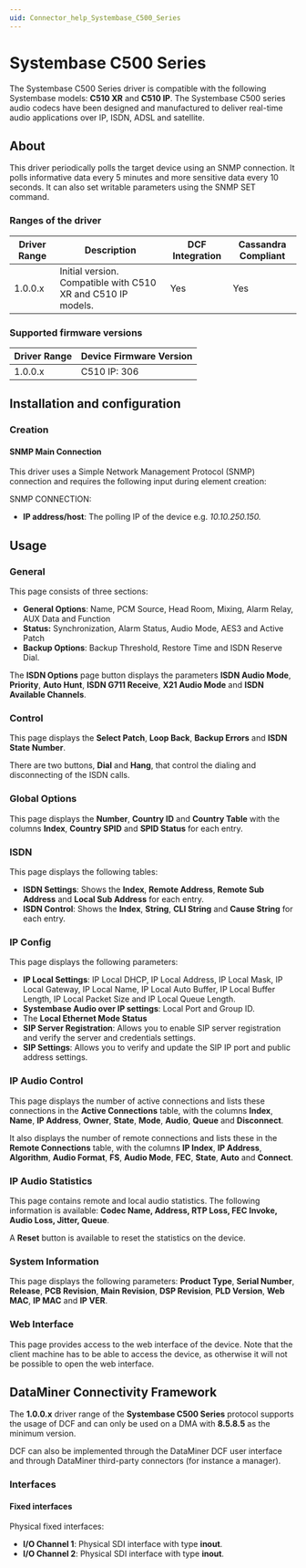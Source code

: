 ```yaml
---
uid: Connector_help_Systembase_C500_Series
---
```


# Systembase C500 Series

The Systembase C500 Series driver is compatible with the following Systembase models: **C510 XR** and **C510 IP**. The Systembase C500 series audio codecs have been designed and manufactured to deliver real-time audio applications over IP, ISDN, ADSL and satellite.

## About

This driver periodically polls the target device using an SNMP connection. It polls informative data every 5 minutes and more sensitive data every 10 seconds. It can also set writable parameters using the SNMP SET command.

### Ranges of the driver

| **Driver Range** | **Description**                                              | **DCF Integration** | **Cassandra Compliant** |
|------------------|--------------------------------------------------------------|---------------------|-------------------------|
| 1.0.0.x          | Initial version. Compatible with C510 XR and C510 IP models. | Yes                 | Yes                     |

### Supported firmware versions

| **Driver Range** | **Device Firmware Version** |
|------------------|-----------------------------|
| 1.0.0.x          | C510 IP: 306                |

## Installation and configuration

### Creation

#### SNMP Main Connection

This driver uses a Simple Network Management Protocol (SNMP) connection and requires the following input during element creation:

SNMP CONNECTION:

- **IP address/host**: The polling IP of the device e.g. *10.10.250.150.*

## Usage

### General

This page consists of three sections:

- **General Options**: Name, PCM Source, Head Room, Mixing, Alarm Relay, AUX Data and Function
- **Status:** Synchronization, Alarm Status, Audio Mode, AES3 and Active Patch
- **Backup Options**: Backup Threshold, Restore Time and ISDN Reserve Dial.

The **ISDN Options** page button displays the parameters **ISDN Audio Mode**, **Priority**, **Auto Hunt**, **ISDN G711 Receive**, **X21 Audio Mode** and **ISDN Available Channels**.

### Control

This page displays the **Select Patch**, **Loop Back**, **Backup Errors** and **ISDN State Number**.

There are two buttons, **Dial** and **Hang**, that control the dialing and disconnecting of the ISDN calls.

### Global Options

This page displays the **Number**, **Country ID** and **Country Table** with the columns **Index**, **Country SPID** and **SPID Status** for each entry.

### ISDN

This page displays the following tables:

- **ISDN Settings**: Shows the **Index**, **Remote Address**, **Remote Sub Address** and **Local Sub Address** for each entry.
- **ISDN Control**: Shows the **Index**, **String**, **CLI String** and **Cause String** for each entry.

### IP Config

This page displays the following parameters:

- **IP Local Settings**: IP Local DHCP, IP Local Address, IP Local Mask, IP Local Gateway, IP Local Name, IP Local Auto Buffer, IP Local Buffer Length, IP Local Packet Size and IP Local Queue Length.
- **Systembase Audio over IP settings**: Local Port and Group ID.
- The **Local Ethernet Mode Status**
- **SIP Server Registration**: Allows you to enable SIP server registration and verify the server and credentials settings.
- **SIP Settings**: Allows you to verify and update the SIP IP port and public address settings.

### IP Audio Control

This page displays the number of active connections and lists these connections in the **Active Connections** table, with the columns **Index**, **Name**, **IP Address**, **Owner**, **State**, **Mode**, **Audio**, **Queue** and **Disconnect**.

It also displays the number of remote connections and lists these in the **Remote Connections** table, with the columns **IP Index**, **IP Address**, **Algorithm**, **Audio Format**, **FS**, **Audio Mode**, **FEC**, **State**, **Auto** and **Connect**.

### IP Audio Statistics

This page contains remote and local audio statistics. The following information is available: **Codec Name, Address, RTP Loss, FEC Invoke, Audio Loss, Jitter, Queue**.

A **Reset** button is available to reset the statistics on the device.

### System Information

This page displays the following parameters: **Product Type**, **Serial Number**, **Release**, **PCB Revision**, **Main Revision**, **DSP Revision**, **PLD Version**, **Web MAC**, **IP MAC** and **IP VER**.

### Web Interface

This page provides access to the web interface of the device. Note that the client machine has to be able to access the device, as otherwise it will not be possible to open the web interface.

## DataMiner Connectivity Framework

The **1.0.0.x** driver range of the **Systembase C500 Series** protocol supports the usage of DCF and can only be used on a DMA with **8.5.8.5** as the minimum version.

DCF can also be implemented through the DataMiner DCF user interface and through DataMiner third-party connectors (for instance a manager).

### Interfaces

#### Fixed interfaces

Physical fixed interfaces:

- **I/O Channel 1**: Physical SDI interface with type **inout**.
- **I/O Channel 2**: Physical SDI interface with type **inout**.
